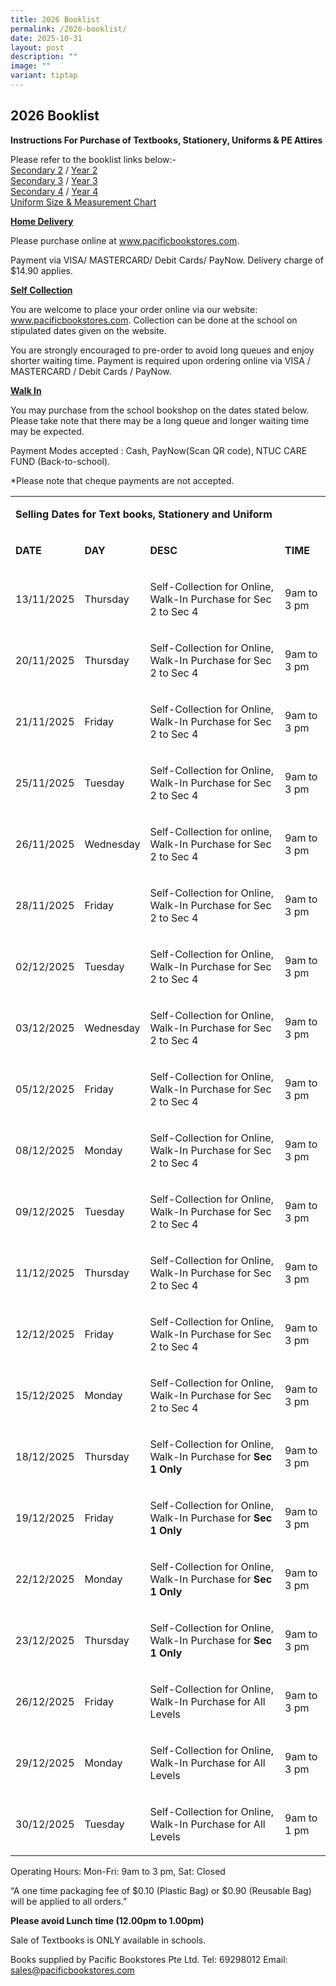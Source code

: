 ```yaml
---
title: 2026 Booklist
permalink: /2026-booklist/
date: 2025-10-31
layout: post
description: ""
image: ""
variant: tiptap
---
```

<h2><strong>2026 Booklist</strong></h2>
<p><strong>Instructions For Purchase of Textbooks, Stationery, Uniforms &amp; PE Attires</strong>
</p>
<p>Please refer to the booklist links below:-
<br><a href="/files/S2_2026.pdf" rel="noopener noreferrer nofollow" target="_blank">Secondary 2</a> /
<a href="/files/Y2_2026.pdf" rel="noopener noreferrer nofollow" target="_blank">Year 2</a>
<br><a href="/files/S3_2026.pdf" rel="noopener noreferrer nofollow" target="_blank">Secondary 3</a> /
<a href="/files/Y3_2026.pdf" rel="noopener noreferrer nofollow" target="_blank">Year 3</a>
<br><a href="/files/S4_2026.pdf" rel="noopener noreferrer nofollow" target="_blank">Secondary 4</a> /
<a href="/files/Y4_2026.pdf" rel="noopener noreferrer nofollow" target="_blank">Year 4</a>
<br><a href="/files/4c-VS-Uniform.pdf" rel="noopener noreferrer nofollow" target="_blank">Uniform Size &amp; Measurement Chart</a>
</p>
<p><strong><u>Home Delivery</u></strong>
</p>
<p>Please purchase online at <a href="http://www.pacificbookstores.com" rel="noopener noreferrer nofollow" target="_blank">www.pacificbookstores.com</a>.</p>
<p>Payment via VISA/ MASTERCARD/ Debit Cards/ PayNow. Delivery charge of
$14.90 applies.</p>
<p><strong><u>Self Collection</u></strong>
</p>
<p>You are welcome to place your order online via our website: <a href="http://www.pacificbookstores.com" rel="noopener noreferrer nofollow" target="_blank">www.pacificbookstores.com</a>.
Collection can be done at the school on stipulated dates given on the website.</p>
<p>You are strongly encouraged to pre-order to avoid long queues and enjoy
shorter waiting time. Payment is required upon ordering online via VISA
/ MASTERCARD / Debit Cards / PayNow.</p>
<p><strong><u>Walk In</u></strong>
</p>
<p>You may purchase from the school bookshop on the dates stated below. Please
take note that there may be a long queue and longer waiting time may be
expected.</p>
<p>Payment Modes accepted : Cash, PayNow(Scan QR code), NTUC CARE FUND (Back-to-school).</p>
<p>*Please note that cheque payments are not accepted.</p>
<table style="minWidth: 100px">
<colgroup>
<col>
<col>
<col>
<col>
</colgroup>
<tbody>
<tr>
<td rowspan="1" colspan="4">
<p><strong>Selling Dates for Text books, Stationery and Uniform</strong>
</p>
</td>
</tr>
<tr>
<td rowspan="1" colspan="1">
<p><strong>DATE</strong>
</p>
</td>
<td rowspan="1" colspan="1">
<p><strong>DAY</strong>
</p>
</td>
<td rowspan="1" colspan="1">
<p><strong>DESC</strong>
</p>
</td>
<td rowspan="1" colspan="1">
<p><strong>TIME</strong>
</p>
</td>
</tr>
<tr>
<td rowspan="1" colspan="1">
<p>13/11/2025</p>
</td>
<td rowspan="1" colspan="1">
<p>Thursday</p>
</td>
<td rowspan="1" colspan="1">
<p>Self-Collection for Online, Walk-In Purchase for Sec 2 to Sec 4</p>
</td>
<td rowspan="1" colspan="1">
<p>9am to 3 pm</p>
</td>
</tr>
<tr>
<td rowspan="1" colspan="1">
<p>20/11/2025</p>
</td>
<td rowspan="1" colspan="1">
<p>Thursday</p>
</td>
<td rowspan="1" colspan="1">
<p>Self-Collection for Online, Walk-In Purchase for Sec 2 to Sec 4</p>
</td>
<td rowspan="1" colspan="1">
<p>9am to 3 pm</p>
</td>
</tr>
<tr>
<td rowspan="1" colspan="1">
<p>21/11/2025</p>
</td>
<td rowspan="1" colspan="1">
<p>Friday</p>
</td>
<td rowspan="1" colspan="1">
<p>Self-Collection for Online, Walk-In Purchase for Sec 2 to Sec 4</p>
</td>
<td rowspan="1" colspan="1">
<p>9am to 3 pm</p>
</td>
</tr>
<tr>
<td rowspan="1" colspan="1">
<p>25/11/2025</p>
</td>
<td rowspan="1" colspan="1">
<p>Tuesday</p>
</td>
<td rowspan="1" colspan="1">
<p>Self-Collection for Online, Walk-In Purchase for Sec 2 to Sec 4</p>
</td>
<td rowspan="1" colspan="1">
<p>9am to 3 pm</p>
</td>
</tr>
<tr>
<td rowspan="1" colspan="1">
<p>26/11/2025</p>
</td>
<td rowspan="1" colspan="1">
<p>Wednesday</p>
</td>
<td rowspan="1" colspan="1">
<p>Self-Collection for online, Walk-In Purchase for Sec 2 to Sec 4</p>
</td>
<td rowspan="1" colspan="1">
<p>9am to 3 pm</p>
</td>
</tr>
<tr>
<td rowspan="1" colspan="1">
<p>28/11/2025</p>
</td>
<td rowspan="1" colspan="1">
<p>Friday</p>
</td>
<td rowspan="1" colspan="1">
<p>Self-Collection for Online, Walk-In Purchase for Sec 2 to Sec 4</p>
</td>
<td rowspan="1" colspan="1">
<p>9am to 3 pm</p>
</td>
</tr>
<tr>
<td rowspan="1" colspan="1">
<p>02/12/2025</p>
</td>
<td rowspan="1" colspan="1">
<p>Tuesday</p>
</td>
<td rowspan="1" colspan="1">
<p>Self-Collection for Online, Walk-In Purchase for Sec 2 to Sec 4</p>
</td>
<td rowspan="1" colspan="1">
<p>9am to 3 pm</p>
</td>
</tr>
<tr>
<td rowspan="1" colspan="1">
<p>03/12/2025</p>
</td>
<td rowspan="1" colspan="1">
<p>Wednesday</p>
</td>
<td rowspan="1" colspan="1">
<p>Self-Collection for Online, Walk-In Purchase for Sec 2 to Sec 4</p>
</td>
<td rowspan="1" colspan="1">
<p>9am to 3 pm</p>
</td>
</tr>
<tr>
<td rowspan="1" colspan="1">
<p>05/12/2025</p>
</td>
<td rowspan="1" colspan="1">
<p>Friday</p>
</td>
<td rowspan="1" colspan="1">
<p>Self-Collection for Online, Walk-In Purchase for Sec 2 to Sec 4</p>
</td>
<td rowspan="1" colspan="1">
<p>9am to 3 pm</p>
</td>
</tr>
<tr>
<td rowspan="1" colspan="1">
<p>08/12/2025</p>
</td>
<td rowspan="1" colspan="1">
<p>Monday</p>
</td>
<td rowspan="1" colspan="1">
<p>Self-Collection for Online, Walk-In Purchase for Sec 2 to Sec 4</p>
</td>
<td rowspan="1" colspan="1">
<p>9am to 3 pm</p>
</td>
</tr>
<tr>
<td rowspan="1" colspan="1">
<p>09/12/2025</p>
</td>
<td rowspan="1" colspan="1">
<p>Tuesday</p>
</td>
<td rowspan="1" colspan="1">
<p>Self-Collection for Online, Walk-In Purchase for Sec 2 to Sec 4</p>
</td>
<td rowspan="1" colspan="1">
<p>9am to 3 pm</p>
</td>
</tr>
<tr>
<td rowspan="1" colspan="1">
<p>11/12/2025</p>
</td>
<td rowspan="1" colspan="1">
<p>Thursday</p>
</td>
<td rowspan="1" colspan="1">
<p>Self-Collection for Online, Walk-In Purchase for Sec 2 to Sec 4</p>
</td>
<td rowspan="1" colspan="1">
<p>9am to 3 pm</p>
</td>
</tr>
<tr>
<td rowspan="1" colspan="1">
<p>12/12/2025</p>
</td>
<td rowspan="1" colspan="1">
<p>Friday</p>
</td>
<td rowspan="1" colspan="1">
<p>Self-Collection for Online, Walk-In Purchase for Sec 2 to Sec 4</p>
</td>
<td rowspan="1" colspan="1">
<p>9am to 3 pm</p>
</td>
</tr>
<tr>
<td rowspan="1" colspan="1">
<p>15/12/2025</p>
</td>
<td rowspan="1" colspan="1">
<p>Monday</p>
</td>
<td rowspan="1" colspan="1">
<p>Self-Collection for Online, Walk-In Purchase for Sec 2 to Sec 4</p>
</td>
<td rowspan="1" colspan="1">
<p>9am to 3 pm</p>
</td>
</tr>
<tr>
<td rowspan="1" colspan="1">
<p>18/12/2025</p>
</td>
<td rowspan="1" colspan="1">
<p>Thursday</p>
</td>
<td rowspan="1" colspan="1">
<p>Self-Collection for Online, Walk-In Purchase for <strong>Sec 1 Only</strong>
</p>
</td>
<td rowspan="1" colspan="1">
<p>9am to 3 pm</p>
</td>
</tr>
<tr>
<td rowspan="1" colspan="1">
<p>19/12/2025</p>
</td>
<td rowspan="1" colspan="1">
<p>Friday</p>
</td>
<td rowspan="1" colspan="1">
<p>Self-Collection for Online, Walk-In Purchase for <strong>Sec 1 Only</strong>
</p>
</td>
<td rowspan="1" colspan="1">
<p>9am to 3 pm</p>
</td>
</tr>
<tr>
<td rowspan="1" colspan="1">
<p>22/12/2025</p>
</td>
<td rowspan="1" colspan="1">
<p>Monday</p>
</td>
<td rowspan="1" colspan="1">
<p>Self-Collection for Online, Walk-In Purchase for <strong>Sec 1 Only</strong>
</p>
</td>
<td rowspan="1" colspan="1">
<p>9am to 3 pm</p>
</td>
</tr>
<tr>
<td rowspan="1" colspan="1">
<p>23/12/2025</p>
</td>
<td rowspan="1" colspan="1">
<p>Thursday</p>
</td>
<td rowspan="1" colspan="1">
<p>Self-Collection for Online, Walk-In Purchase for <strong>Sec 1 Only</strong>
</p>
</td>
<td rowspan="1" colspan="1">
<p>9am to 3 pm</p>
</td>
</tr>
<tr>
<td rowspan="1" colspan="1">
<p>26/12/2025</p>
</td>
<td rowspan="1" colspan="1">
<p>Friday</p>
</td>
<td rowspan="1" colspan="1">
<p>Self-Collection for Online, Walk-In Purchase for All Levels</p>
</td>
<td rowspan="1" colspan="1">
<p>9am to 3 pm</p>
</td>
</tr>
<tr>
<td rowspan="1" colspan="1">
<p>29/12/2025</p>
</td>
<td rowspan="1" colspan="1">
<p>Monday</p>
</td>
<td rowspan="1" colspan="1">
<p>Self-Collection for Online, Walk-In Purchase for All Levels</p>
</td>
<td rowspan="1" colspan="1">
<p>9am to 3 pm</p>
</td>
</tr>
<tr>
<td rowspan="1" colspan="1">
<p>30/12/2025</p>
</td>
<td rowspan="1" colspan="1">
<p>Tuesday</p>
</td>
<td rowspan="1" colspan="1">
<p>Self-Collection for Online, Walk-In Purchase for All Levels</p>
</td>
<td rowspan="1" colspan="1">
<p>9am to 1 pm</p>
</td>
</tr>
</tbody>
</table>
<p>Operating Hours: Mon-Fri: 9am to 3 pm, Sat: Closed</p>
<p>“A one time packaging fee of $0.10 (Plastic Bag) or $0.90 (Reusable Bag)
will be applied to all orders.”</p>
<p><strong>Please avoid Lunch time (12.00pm to 1.00pm)</strong>
</p>
<p>Sale of Textbooks is ONLY available in schools.</p>
<p>Books supplied by Pacific Bookstores Pte Ltd. Tel: 69298012 Email: <a href="mailto:sales@pacificbookstores.com" rel="noopener noreferrer nofollow" target="_blank">sales@pacificbookstores.com</a>
</p>